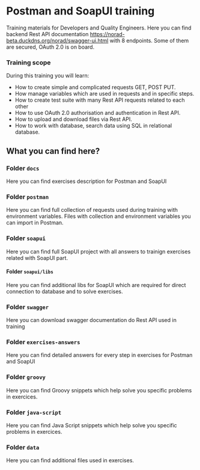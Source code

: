 # Postman and SoapUI training

Training materials for Developers and Quality Engineers. Here you can find backend Rest API documentation https://norad-beta.duckdns.org/norad/swagger-ui.html with 8 endpoints. Some of them are secured, OAuth 2.0 is on board.

### Training scope

During this training you will learn:

- How to create simple and complicated requests GET, POST PUT.
- How manage variables which are used in requests and in specific steps.
- How to create test suite with many Rest API requests related to each other 
- How to use OAuth 2.0 authorisation and authentication in Rest API.
- How to upload and download files via Rest API.
- How to work with database, search data using SQL in relational database.
 

## What you can find here?

### Folder ``docs``

Here you can find exercises description for Postman and SoapUI

### Folder ``postman``

Here you can find full collection of requests used during training with environment variables. 
Files with collection and environment variables you can import in Postman.

### Folder ``soapui``

Here you can find full SoapUI project with all answers to trainign exercises related with SoapUI part. 

#### Folder ``soapui/libs``

Here you can find additional libs for SoapUI which are required for direct connection to database and to solve exercises.


### Folder ``swagger``

Here you can download swagger documentation do Rest API used in training

### Folder ``exercises-answers``

Here you can find detailed answers for every step in exercises for Postman and SoapUI

### Folder ``groovy``

Here you can find Groovy snippets which help solve you specific problems in exercices.

### Folder ``java-script``

Here you can find Java Script snippets which help solve you specific problems in exercices.

### Folder ``data``

Here you can find additional files used in exercises.
